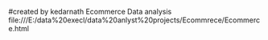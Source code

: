 #created by kedarnath
Ecommerce Data analysis
file:///E:/data%20execl/data%20anlyst%20projects/Ecommrece/Ecommerce.html
